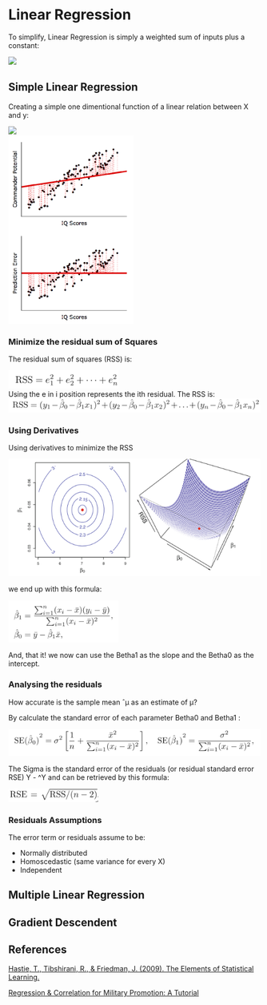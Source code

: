 # Linear Regression

To simplify, Linear Regression is simply a weighted sum of inputs plus a constant:

<img src="https://render.githubusercontent.com/render/math?math=\hat{y}%20=%20\beta_{0}%20%2B%20\beta_{1}x_1%20%2B%20\beta_{2}x_2%20%2B%20...%20%2B%20\beta_{n}x_n">

## Simple Linear Regression

Creating a simple one dimentional function of a linear relation between X and y:

<img src="https://render.githubusercontent.com/render/math?math=\hat{y}%20=%20\beta_{0}%20%2B%20\beta_{1}x_1"/>

</br>
<img src="images/regressionresidual.gif" width="250"/>


### Minimize the residual sum of Squares

The residual sum of squares (RSS) is:

<img src="images/rss.png" width="220"/>
</br>
Using the e in i position represents the ith residual. The RSS is:


<img src="images/RSS2.png" width="550"/>

### Using Derivatives

Using derivatives to minimize the RSS 

<img src="images/contour_simple_rss.png" width="550"/>

we end up with this formula:

<img src="images/simple_parameters.png" width="220"/>

And, that it! we now can use the Betha1 as the slope and the Betha0 as the intercept.

### Analysing the residuals

How accurate is the sample mean ˆμ as an estimate of μ?

By calculate the standard error of each parameter Betha0 and Betha1 :

<img src="images/residuals_analysis.png" width="520"/>

The Sigma is the standard error of the residuals (or residual standard error RSE) Y - ^Y and can be retrieved by this formula:

<img src="images/sd_residuals.png" width="180"/>

### Residuals Assumptions

The error term or residuals assume to be:

* Normally distributed
* Homoscedastic (same variance for every X)
* Independent

## Multiple Linear Regression


## Gradient Descendent

## References

[Hastie, T., Tibshirani, R., & Friedman, J. (2009). The Elements of Statistical Learning. ](https://doi.org/10.1007/b94608_4)

[Regression & Correlation for Military Promotion: A Tutorial](https://www.kdnuggets.com/2016/04/regression-correlation-military-tutorial.html/2)
